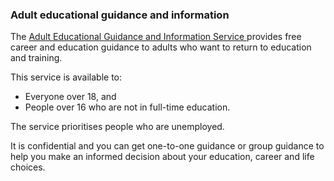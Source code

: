 ###  **Adult educational guidance and information**

The [ Adult Educational Guidance and Information Service
](https://www.gov.ie/en/publication/0da49-career-guidance-and-information/)
provides free career and education guidance to adults who want to return to
education and training.

This service is available to:

  * Everyone over 18, and 
  * People over 16 who are not in full-time education. 

The service prioritises people who are unemployed.

It is confidential and you can get one-to-one guidance or group guidance to
help you make an informed decision about your education, career and life
choices.
